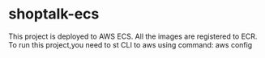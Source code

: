 # shoptalk-ecs
This project is deployed to AWS ECS. All the images are registered to ECR.
To run this project,you need to st CLI to aws using command:
    aws config

